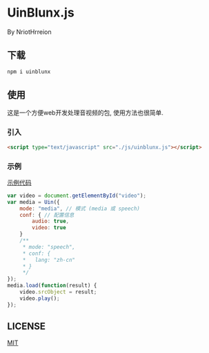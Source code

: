 # UinBlunx.js

By NriotHrreion

## 下载

```cmd
npm i uinblunx
```

## 使用

这是一个方便web开发处理音视频的包, 使用方法也很简单.

### 引入

```html
<script type="text/javascript" src="./js/uinblunx.js"></script>
```

### 示例

[示例代码](./example)

```javascript
var video = document.getElementById("video");
var media = Uin({
    mode: "media", // 模式 (media 或 speech)
    conf: { // 配置信息
        audio: true,
        video: true
    }
    /**
     * mode: "speech",
     * conf: {
     *   lang: "zh-cn"
     * }
     */
});
media.load(function(result) {
    video.srcObject = result;
    video.play();
});
```

## LICENSE

[MIT](./LICENSE)
